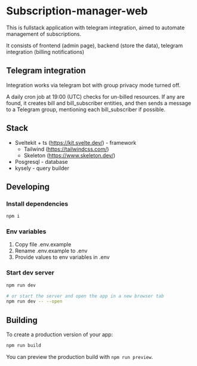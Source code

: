 # Subscription-manager-web

This is fullstack application with telegram integration, aimed to automate management of subscriptions.

It consists of frontend (admin page), backend (store the data), telegram integration (billing notifications)

## Telegram integration

Integration works via telegram bot with group privacy mode turned off.

A daily cron job at 19:00 (UTC) checks for un-billed resources. If any are found, it creates bill and bill_subscriber entities, and then sends a message to a Telegram group, mentioning each bill_subscriber if possible.

## Stack

- Sveltekit + ts (<https://kit.svelte.dev/>) - framework
  - Tailwind (<https://tailwindcss.com/>)
  - Skeleton (<https://www.skeleton.dev/>)
- Posgresql - database
- kysely - query builder

## Developing

### Install dependencies

```bash
npm i
```

### Env variables

1. Copy file .env.example
2. Rename .env.example to .env
3. Provide values to env variables in .env

### Start dev server

```bash
npm run dev

# or start the server and open the app in a new browser tab
npm run dev -- --open
```

## Building

To create a production version of your app:

```bash
npm run build
```

You can preview the production build with `npm run preview`.
